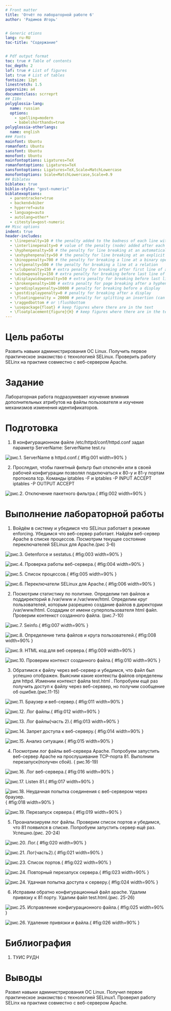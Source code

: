 ```yaml
---
# Front matter
title: 'Отчёт по лабораторной работе 6'
author: 'Радимов Игорь'


# Generic otions
lang: ru-RU
toc-title: "Содержание"


# Pdf output format
toc: true # Table of contents
toc_depth: 2
lof: true # List of figures
lot: true # List of tables
fontsize: 12pt
linestretch: 1.5
papersize: a4
documentclass: scrreprt
## I18n
polyglossia-lang:
  name: russian
  options:
	- spelling=modern
	- babelshorthands=true
polyglossia-otherlangs:
  name: english
### Fonts
mainfont: Ubuntu
romanfont: Ubuntu
sansfont: Ubuntu
monofont: Ubuntu
mainfontoptions: Ligatures=TeX
romanfontoptions: Ligatures=TeX
sansfontoptions: Ligatures=TeX,Scale=MatchLowercase
monofontoptions: Scale=MatchLowercase,Scale=0.9
## Biblatex
biblatex: true
biblio-style: "gost-numeric"
biblatexoptions:
  - parentracker=true
  - backend=biber
  - hyperref=auto
  - language=auto
  - autolang=other*
  - citestyle=gost-numeric
## Misc options
indent: true
header-includes:
  - \linepenalty=10 # the penalty added to the badness of each line within a paragraph (no associated penalty node) Increasing the value makes tex try to have fewer lines in the paragraph.
  - \interlinepenalty=0 # value of the penalty (node) added after each line of a paragraph.
  - \hyphenpenalty=50 # the penalty for line breaking at an automatically inserted hyphen
  - \exhyphenpenalty=50 # the penalty for line breaking at an explicit hyphen
  - \binoppenalty=700 # the penalty for breaking a line at a binary operator
  - \relpenalty=500 # the penalty for breaking a line at a relation
  - \clubpenalty=150 # extra penalty for breaking after first line of a paragraph
  - \widowpenalty=150 # extra penalty for breaking before last line of a paragraph
  - \displaywidowpenalty=50 # extra penalty for breaking before last line before a display math
  - \brokenpenalty=100 # extra penalty for page breaking after a hyphenated line
  - \predisplaypenalty=10000 # penalty for breaking before a display
  - \postdisplaypenalty=0 # penalty for breaking after a display
  - \floatingpenalty = 20000 # penalty for splitting an insertion (can only be split footnote in standard LaTeX)
  - \raggedbottom # or \flushbottom
  - \usepackage{float} # keep figures where there are in the text
  - \floatplacement{figure}{H} # keep figures where there are in the text
---
```


# Цель работы

Развить навыки администрирования ОС Linux. Получить первое практическое знакомство с технологией SELinux.
Проверить работу SELinx на практике совместно с веб-сервером
Apache.

# Задание

Лабораторная работа подразумевает изучение влияния дополнительных атрибутов на файлы пользователя и изучение механизмов изменения идентификаторов.

# Подготовка

1. В конфигурационном файле /etc/httpd/conf/httpd.conf задал параметр ServerName: ServerName test.ru

![рис.1. ServerName в httpd.conf.](images/1.jpg){ #fig:001 width=90% }

2. Проследил, чтобы пакетный фильтр был отключён
   или в своей рабочей конфигурации позволял подключаться к 80-у и 81-у
   портам протокола tcp. Команды iptables -F и iptables -P INPUT ACCEPT iptables -P OUTPUT ACCEPT

![рис.2. Отключение пакетного фильтра.](images/2.jpg){ #fig:002 width=90% }

# Выполнение лабораторной работы

1. Войдём в систему и убедимся что SELinux работает в режиме enforcing. Убедимся что веб-сервер работает. Найдём веб-сервер Apache в списке процессов. Посмотрим текущее состояние переключателей SELinux для Apache.(рис 3-6)

![рис.3. Getenforce и sestatus.](images/3.jpg){ #fig:003 width=90% }

![рис.4. Проверка работы веб-сервера.](images/4.jpg){ #fig:004 width=90% }

![рис.5. Список процессов.](images/5.jpg){ #fig:005 width=90% }

![рис.6. Переключатели SELinux для Apache.](images/6.jpg){ #fig:006 width=90% }

2. Посмотрим статистику по политике. Определим тип файлов и поддиректорий в /var/www и /var/www/html. Определим круг пользователей, которым разрешено создание файлов в директории /var/www/html. Создадим от имени суперпользователя html файл. Проверим контенкст созданного файла. (рис.7-10)

![рис.7. Seinfo.](images/7.jpg){ #fig:007 width=90% }

![рис.8. Определение типа файлов и круга пользователей.](images/8.jpg){ #fig:008 width=90% }

![рис.9. HTML код для веб сервера.](images/9.jpg){ #fig:009 width=90% }

![рис.10. Проверим контекст созданного файла.](images/10.jpg){ #fig:010 width=90% }

3. Обратимся к файлу через веб-сервер и убедимся, что файл был успешно отображен. Выясним какие контексты файлов определены для httpd. Изменим контекст файла test.html . Попробуем ещё раз получить доступ к файлу через веб-серввер, но получим сообщение об ошибке.(рис.11-15)

![рис.11. Браузер и веб-сервер.](images/11.jpg){ #fig:011 width=90% }

![рис.12. Лог файлы.](images/12.jpg){ #fig:012 width=90% }

![рис.13. Лог файлы(часть 2).](images/13.jpg){ #fig:013 width=90% }

![рис.14. Запрет доступа к веб-серверу.](images/14.jpg){ #fig:014 width=90% }

![рис.15. Анализ ситуации.](images/15.jpg){ #fig:015 width=90% }

4. Посмотрим лог файлы веб-сервера Apache. Попробуем запустить веб-сервер Apache на прослушивание TCP-порта 81. Выполним перезапуск(получен сбой). ( рис.16-19)

![рис.16. Лог веб-сервера.](images/16.jpg){ #fig:016 width=90% }

![рис.17. Listen 81.](images/17.jpg){ #fig:017 width=90% }

![рис.18. Неудачная попытка соединения с веб-сервером через браузер.](images/18.jpg){ #fig:018 width=90% }

![рис.19. Перезапуск сервера.](images/19.jpg){ #fig:019 width=90% }

5. Проанализируем лог файлы. Проверим список портов и убедимся, что 81 появился в списке. Попробуем запустить сервер ещё раз. Успешно.(рис. 20-24)

![рис.20. Лог.](images/20.jpg){ #fig:020 width=90% }

![рис.21. Лог(часть2).](images/21.jpg){ #fig:021 width=90% }

![рис.23. Список портов.](images/22.jpg){ #fig:022 width=90% }

![рис.24. Повторный перезапуск сервера.](images/23.jpg){ #fig:023 width=90% }

![рис.24. Удачная попытка доступа к серверу.](images/24.jpg){ #fig:024 width=90% }

6. Исправим обратно конфигурационный файл apache. Удалим привязку к 81 порту. Удалим файл test.html.(рис. 25-26)

![рис.25. Исправление конфигурационного файла.](images/25.jpg){ #fig:025 width=90% }

![рис.26. Удаление привязки и файла.](images/26.jpg){ #fig:026 width=90% }

# Библиография

1. ТУИС РУДН

# Выводы

Развил навыки администрирования ОС Linux. Получил первое практическое знакомство с технологией SELinux1.
Проверил работу SELinx на практике совместно с веб-сервером
Apache.
